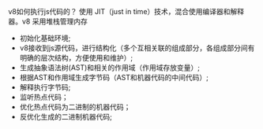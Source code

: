 v8如何执行js代码的？
使用 JIT（just in time）技术，混合使用编译器和解释器。v8 采用堆栈管理内存
* 初始化基础环境;
* v8接收到js源代码，进行结构化（多个互相关联的组成部分，各组成部分间有明确的层次结构，方便使用和维护）;
* 生成抽象语法树(AST)和相关的作用域（作用域存放变量）;
* 根据AST和作用域生成字节码（AST和机器代码的中间代码）;
* 解释执行字节码;
* 监听热点代码；
* 优化热点代码为二进制的机器代码；
* 反优化生成的二进制机器代码;


